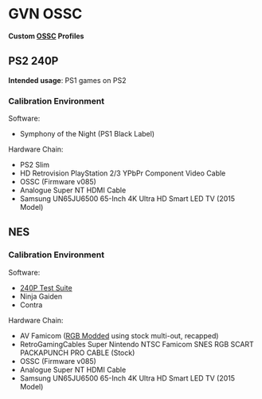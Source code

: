 # GVN OSSC

**Custom [OSSC](http://junkerhq.net/xrgb/index.php?title=OSSC) Profiles**

## PS2 240P

**Intended usage**: PS1 games on PS2

### Calibration Environment

Software:

- Symphony of the Night (PS1 Black Label)

Hardware Chain:

- PS2 Slim
- HD Retrovision PlayStation 2/3 YPbPr Component Video Cable
- OSSC (Firmware v085)
- Analogue Super NT HDMI Cable
- Samsung UN65JU6500 65-Inch 4K Ultra HD Smart LED TV (2015 Model)

## NES

### Calibration Environment

Software:

- [240P Test Suite](https://sourceforge.net/projects/testsuite240p/files/NES/)
- Ninja Gaiden
- Contra

Hardware Chain:

- AV Famicom ([RGB Modded](http://etim.net.au/nesrgb/) using stock multi-out, recapped)
- RetroGamingCables Super Nintendo NTSC Famicom SNES RGB SCART PACKAPUNCH PRO CABLE (Stock)
- OSSC (Firmware v085)
- Analogue Super NT HDMI Cable
- Samsung UN65JU6500 65-Inch 4K Ultra HD Smart LED TV (2015 Model)
